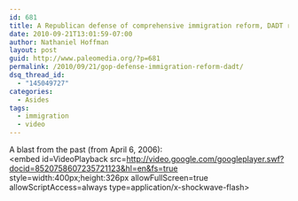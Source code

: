 ```yaml
---
id: 681
title: A Republican defense of comprehensive immigration reform, DADT repeal
date: 2010-09-21T13:01:59-07:00
author: Nathaniel Hoffman
layout: post
guid: http://www.paleomedia.org/?p=681
permalink: /2010/09/21/gop-defense-immigration-reform-dadt/
dsq_thread_id:
  - "145049727"
categories:
  - Asides
tags:
  - immigration
  - video
---
```

A blast from the past (from April 6, 2006):  
<embed id=VideoPlayback src=http://video.google.com/googleplayer.swf?docid=8520758607235721123&hl=en&fs=true style=width:400px;height:326px allowFullScreen=true allowScriptAccess=always type=application/x-shockwave-flash> </embed>